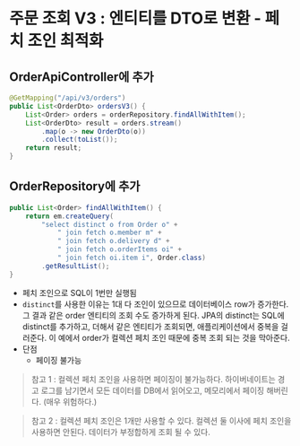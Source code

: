 # 주문 조회 V3 : 엔티티를 DTO로 변환 - 페치 조인 최적화
## OrderApiController에 추가
```java
@GetMapping("/api/v3/orders")
public List<OrderDto> ordersV3() {
    List<Order> orders = orderRepository.findAllWithItem();
    List<OrderDto> result = orders.stream()
        .map(o -> new OrderDto(o))
        .collect(toList());
    return result;
}
```
## OrderRepository에 추가
```java
public List<Order> findAllWithItem() {
    return em.createQuery(
        "select distinct o from Order o" +
            " join fetch o.member m" +
            " join fetch o.delivery d" +
            " join fetch o.orderItems oi" +
            " join fetch oi.item i", Order.class)
        .getResultList();
}
```
- 페치 조인으로 SQL이 1번만 실행됨
- `distinct`를 사용한 이유는 1대 다 조인이 있으므로 데이터베이스 row가 증가한다. 그 결과 같은
order 엔티티의 조회 수도 증가하게 된다. JPA의 distinct는 SQL에 distinct를 추가하고, 더해서
같은 엔티티가 조회되면, 애플리케이션에서 중복을 걸러준다. 이 예에서 order가 컬렉션 페치 조인 때문에
중복 조회 되는 것을 막아준다.
- 단점
    - 페이징 불가능
> 참고 1 : 컬렉션 페치 조인을 사용하면 페이징이 불가능하다. 하이버네이트는 경고 로그를 남기면서 모든
> 데이터를 DB에서 읽어오고, 메모리에서 페이징 해버린다. (매우 위험하다.)

> 참고 2 : 컬렉션 페치 조인은 1개만 사용할 수 있다. 컬렉션 둘 이사에 페치 조인을 사용하면 안된다.
> 데이터가 부정합하게 조회 될 수 있다.
